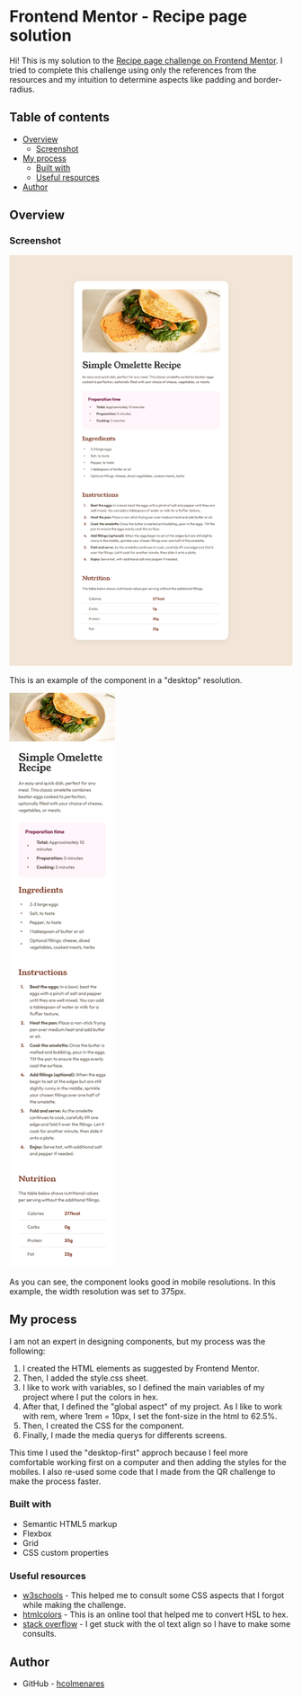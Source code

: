 # Frontend Mentor - Recipe page solution

Hi! This is my solution to the [Recipe page challenge on Frontend Mentor](https://www.frontendmentor.io/challenges/recipe-page-KiTsR8QQKm). I tried to complete this challenge using only the references from the resources and my intuition to determine aspects like padding and border-radius. 

## Table of contents

- [Overview](#overview)
  - [Screenshot](#screenshot)
- [My process](#my-process)
  - [Built with](#built-with)
  - [Useful resources](#useful-resources)
- [Author](#author)

## Overview

### Screenshot

![](./assets/images/screenshot-full.png)

This is an example of the component in a "desktop" resolution.

![](./assets/images/screenshot-movile.png)

As you can see, the component looks good in mobile resolutions. In this example, the width resolution was set to 375px.

## My process

I am not an expert in designing components, but my process was the following:

1. I created the HTML elements as suggested by Frontend Mentor.
2. Then, I added the style.css sheet.
3. I like to work with variables, so I defined the main variables of my project where I put the colors in hex.
4. After that, I defined the "global aspect" of my project. As I like to work with rem, where 1rem = 10px, I set the font-size in the html to 62.5%.
5. Then, I created the CSS for the component.
6. Finally, I made the media querys for differents screens.

This time I used the "desktop-first" approch because I feel more comfortable working first on a computer and then adding the styles for the mobiles. I also re-used some code that I made from the QR challenge to make the process faster.

### Built with

- Semantic HTML5 markup
- Flexbox
- Grid
- CSS custom properties

### Useful resources

- [w3schools](https://www.w3schools.com/) - This helped me to consult some CSS aspects that I forgot while making the challenge.
- [htmlcolors](https://htmlcolors.com/hsl-to-hex) - This is an online tool that helped me to convert HSL to hex.
- [stack overflow](https://stackoverflow.com/) - I get stuck with the ol text align so I have to make some consults.

## Author

- GitHub - [hcolmenares](https://github.com/hcolmenares)